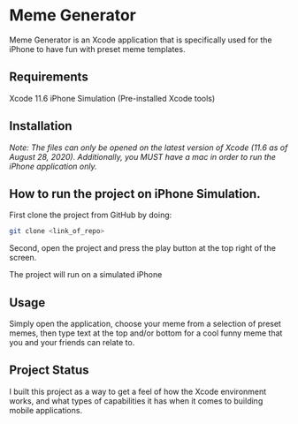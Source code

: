 # Meme Generator

Meme Generator is an Xcode application that is specifically used for the iPhone to have fun with preset meme templates.

## Requirements
Xcode 11.6
iPhone Simulation (Pre-installed Xcode tools)

## Installation

*Note: The files can only be opened on the latest version of Xcode (11.6 as of August 28, 2020). Additionally, you MUST have a mac in order to run the iPhone application only.*

## How to run the project on iPhone Simulation.

First clone the project from GitHub by doing: 
```bash
git clone <link_of_repo>
```

Second, open the project and press the play button at the top right of the screen.

The project will run on a simulated iPhone

## Usage
Simply open the application, choose your meme from a selection of preset memes, then type text at the top and/or bottom for a cool funny meme that you and your friends can relate to.

## Project Status
I built this project as a way to get a feel of how the Xcode environment works, and what types of capabilities it has when it comes to building mobile applications.
